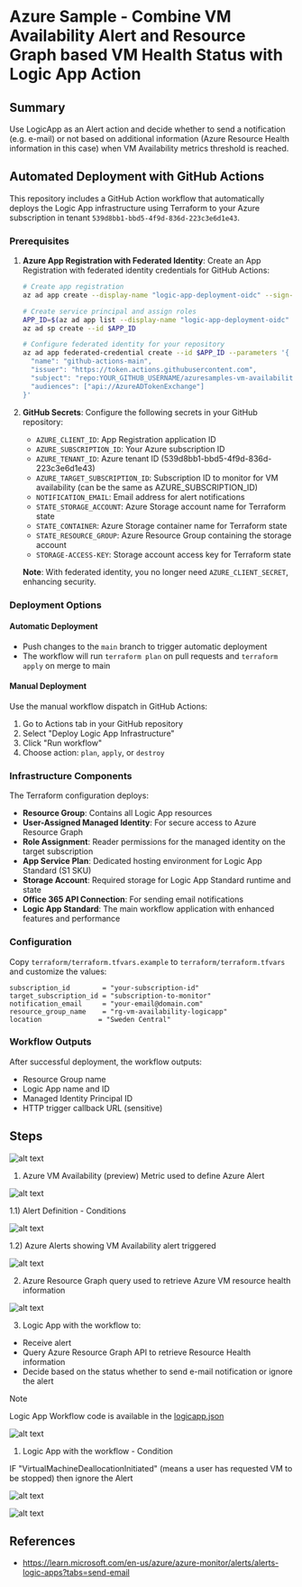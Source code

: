 # Azure Sample - Combine VM Availability Alert and Resource Graph based VM Health Status with Logic App Action

## Summary

Use LogicApp as an Alert action and decide whether to send a notification (e.g. e-mail) or not based on additional information (Azure Resource Health information in this case) when VM Availability metrics threshold is reached.

## Automated Deployment with GitHub Actions

This repository includes a GitHub Action workflow that automatically deploys the Logic App infrastructure using Terraform to your Azure subscription in tenant `539d8bb1-bbd5-4f9d-836d-223c3e6d1e43`.

### Prerequisites

1. **Azure App Registration with Federated Identity**: Create an App Registration with federated identity credentials for GitHub Actions:
   ```bash
   # Create app registration
   az ad app create --display-name "logic-app-deployment-oidc" --sign-in-audience AzureADMyOrg
   
   # Create service principal and assign roles
   APP_ID=$(az ad app list --display-name "logic-app-deployment-oidc" --query "[0].appId" -o tsv)
   az ad sp create --id $APP_ID
   
   # Configure federated identity for your repository
   az ad app federated-credential create --id $APP_ID --parameters '{
     "name": "github-actions-main",
     "issuer": "https://token.actions.githubusercontent.com",
     "subject": "repo:YOUR_GITHUB_USERNAME/azuresamples-vm-availability-logicapp:ref:refs/heads/main",
     "audiences": ["api://AzureADTokenExchange"]
   }'
   ```

2. **GitHub Secrets**: Configure the following secrets in your GitHub repository:
   - `AZURE_CLIENT_ID`: App Registration application ID
   - `AZURE_SUBSCRIPTION_ID`: Your Azure subscription ID
   - `AZURE_TENANT_ID`: Azure tenant ID (539d8bb1-bbd5-4f9d-836d-223c3e6d1e43)
   - `AZURE_TARGET_SUBSCRIPTION_ID`: Subscription ID to monitor for VM availability (can be the same as AZURE_SUBSCRIPTION_ID)
   - `NOTIFICATION_EMAIL`: Email address for alert notifications
   - `STATE_STORAGE_ACCOUNT`: Azure Storage account name for Terraform state
   - `STATE_CONTAINER`: Azure Storage container name for Terraform state
   - `STATE_RESOURCE_GROUP`: Azure Resource Group containing the storage account
   - `STORAGE-ACCESS-KEY`: Storage account access key for Terraform state

   **Note**: With federated identity, you no longer need `AZURE_CLIENT_SECRET`, enhancing security.

### Deployment Options

#### Automatic Deployment
- Push changes to the `main` branch to trigger automatic deployment
- The workflow will run `terraform plan` on pull requests and `terraform apply` on merge to main

#### Manual Deployment
Use the manual workflow dispatch in GitHub Actions:
1. Go to Actions tab in your GitHub repository
2. Select "Deploy Logic App Infrastructure"
3. Click "Run workflow"
4. Choose action: `plan`, `apply`, or `destroy`

### Infrastructure Components

The Terraform configuration deploys:
- **Resource Group**: Contains all Logic App resources
- **User-Assigned Managed Identity**: For secure access to Azure Resource Graph
- **Role Assignment**: Reader permissions for the managed identity on the target subscription
- **App Service Plan**: Dedicated hosting environment for Logic App Standard (S1 SKU)
- **Storage Account**: Required storage for Logic App Standard runtime and state
- **Office 365 API Connection**: For sending email notifications
- **Logic App Standard**: The main workflow application with enhanced features and performance

### Configuration

Copy `terraform/terraform.tfvars.example` to `terraform/terraform.tfvars` and customize the values:

```hcl
subscription_id        = "your-subscription-id"
target_subscription_id = "subscription-to-monitor"
notification_email     = "your-email@domain.com"
resource_group_name    = "rg-vm-availability-logicapp"
location              = "Sweden Central"
```

### Workflow Outputs

After successful deployment, the workflow outputs:
- Resource Group name
- Logic App name and ID
- Managed Identity Principal ID
- HTTP trigger callback URL (sensitive)

## Steps


![alt text](image.png)

1) Azure VM Availability (preview) Metric used to define Azure Alert

![alt text](image-4.png)

1.1) Alert Definition - Conditions

![alt text](image-5.png)

1.2) Azure Alerts showing VM Availability alert triggered


![alt text](image-1.png)


2) Azure Resource Graph query used to retrieve Azure VM resource health information

![alt text](image-6.png)

3) Logic App with the workflow to:
   
- Receive alert
- Query Azure Resource Graph API to retrieve Resource Health information
- Decide based on the status whether to send e-mail notification or ignore the alert

> [!NOTE]
> Logic App Workflow code is available in the [logicapp.json](logicapp.json)

![alt text](image-2.png)

1) Logic App with the workflow - Condition 

IF "VirtualMachineDeallocationInitiated" (means a user has requested VM to be stopped) then ignore the Alert

![alt text](image-3.png)

![alt text](image-7.png)

## References

- https://learn.microsoft.com/en-us/azure/azure-monitor/alerts/alerts-logic-apps?tabs=send-email